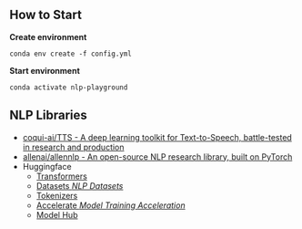 ## How to Start

**Create environment**
```
conda env create -f config.yml
```

**Start environment**
```
conda activate nlp-playground
```

## NLP Libraries
- [coqui-ai/TTS - A deep learning toolkit for Text-to-Speech, battle-tested in research and production](https://github.com/coqui-ai/TTS)
- [allenai/allennlp - An open-source NLP research library, built on PyTorch](https://github.com/allenai/allennlp)
- Huggingface
  - [Transformers](https://github.com/huggingface/transformers)
  - [Datasets _NLP Datasets_](https://github.com/huggingface/datasets)
  - [Tokenizers](https://github.com/huggingface/tokenizers)
  - [Accelerate _Model Training Acceleration_](https://github.com/huggingface/accelerate)
  - [Model Hub](https://huggingface.co/models)
